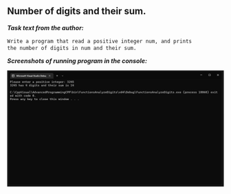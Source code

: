 ## Number of digits and their sum.

***Task text from the author:***
```
Write a program that read a positive integer num, and prints
the number of digits in num and their sum.

```
***Screenshots of running program in the console:***

![cents_exchange_screensho1](docs/analyze_digits.jpg)
